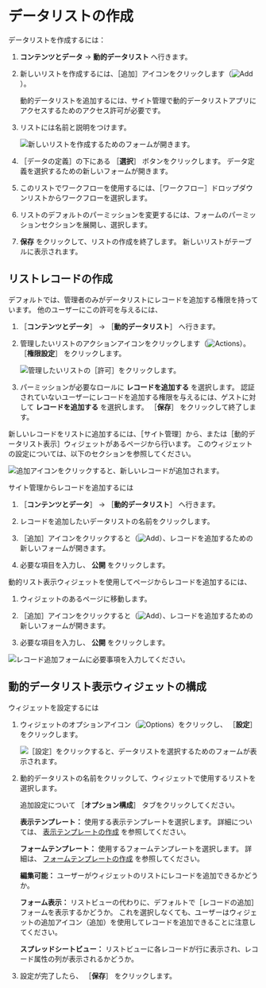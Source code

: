 # データリストの作成

データリストを作成するには：

1. **コンテンツとデータ** &rarr; **動的データリスト** へ行きます。

1. 新しいリストを作成するには、［追加］アイコンをクリックします（![Add](../../../images/icon-add.png)）。

    動的データリストを追加するには、サイト管理で動的データリストアプリにアクセスするためのアクセス許可が必要です。

1. リストには名前と説明をつけます。

    ![新しいリストを作成するためのフォームが開きます。](./creating-data-lists/images/01.png)

1. ［データの定義］の下にある ［**選択**］ ボタンをクリックします。 データ定義を選択するための新しいフォームが開きます。

1. このリストでワークフローを使用するには、［ワークフロー］ドロップダウンリストからワークフローを選択します。

1. リストのデフォルトのパーミッションを変更するには、フォームのパーミッションセクションを展開し、選択します。

1. **保存** をクリックして、リストの作成を終了します。 新しいリストがテーブルに表示されます。

<a name="creating-list-records" />

## リストレコードの作成

デフォルトでは、管理者のみがデータリストにレコードを追加する権限を持っています。 他のユーザーにこの許可を与えるには、

1. ［**コンテンツとデータ**］ &rarr; ［**動的データリスト**］ へ行きます。

1. 管理したいリストのアクションアイコンをクリックします（![Actions](../../../images/icon-actions.png)）。 ［**権限設定**］ をクリックします。

    ![管理したいリストの［許可］をクリックします。](./creating-data-lists/images/02.png)

1. パーミッションが必要なロールに **レコードを追加する** を選択します。  認証されていないユーザーにレコードを追加する権限を与えるには、ゲストに対して **レコードを追加する** を選択します。 ［**保存**］ をクリックして終了します。

新しいレコードをリストに追加するには、［サイト管理］から、または［動的データリスト表示］ウィジェットがあるページから行います。 このウィジェットの設定については、以下のセクションを参照してください。

![追加アイコンをクリックすると、新しいレコードが追加されます。](./creating-data-lists/images/03.png)

サイト管理からレコードを追加するには

1. ［**コンテンツとデータ**］ &rarr; ［**動的データリスト**］ へ行きます。

1. レコードを追加したいデータリストの名前をクリックします。

1. ［追加］アイコンをクリックすると（![Add](../../../images/icon-add.png)）、レコードを追加するための新しいフォームが開きます。

1. 必要な項目を入力し、 **公開** をクリックします。

動的リスト表示ウィジェットを使用してページからレコードを追加するには、

1. ウィジェットのあるページに移動します。

1. ［追加］アイコンをクリックすると（![Add](../../../images/icon-add.png)）、レコードを追加するための新しいフォームが開きます。

1. 必要な項目を入力し、 **公開** をクリックします。

![レコード追加フォームに必要事項を入力してください。](./creating-data-lists/images/04.png)

<a name="configuring-the-dynamic-data-lists-display-widget" />

## 動的データリスト表示ウィジェットの構成

ウィジェットを設定するには

1. ウィジェットのオプションアイコン（![Options](../../../images/icon-app-options.png)）をクリックし、 ［**設定**］ をクリックします。

    ![［設定］をクリックすると、データリストを選択するためのフォームが表示されます。](./creating-data-lists/images/05.png)

1. 動的データリストの名前をクリックして、ウィジェットで使用するリストを選択します。

    追加設定について ［**オプション構成**］ タブをクリックしてください。

    **表示テンプレート：** 使用する表示テンプレートを選択します。 詳細については、 [表示テンプレートの作成](./creating-display-templates.md) を参照してください。

    **フォームテンプレート：** 使用するフォームテンプレートを選択します。 詳細は、 [フォームテンプレートの作成](./creating-form-templates.md) を参照してください。

    **編集可能：** ユーザーがウィジェットのリストにレコードを追加できるかどうか。

    **フォーム表示：** リストビューの代わりに、デフォルトで［レコードの追加］フォームを表示するかどうか。 これを選択しなくても、ユーザーはウィジェットの追加アイコン（追加）を使用してレコードを追加できることに注意してください。

    **スプレッドシートビュー：** リストビューに各レコードが行に表示され、レコード属性の列が表示されるかどうか。

1. 設定が完了したら、 ［**保存**］ をクリックします。
